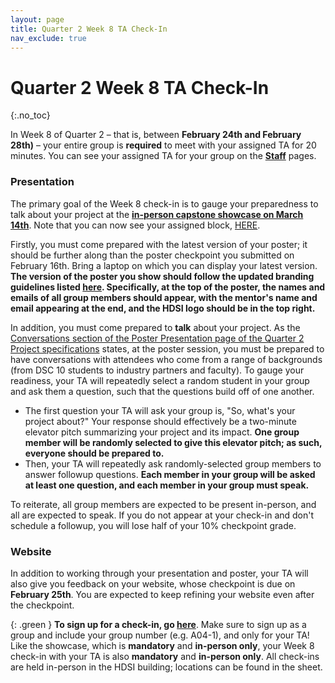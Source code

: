 ```yaml
---
layout: page
title: Quarter 2 Week 8 TA Check-In
nav_exclude: true
---
```


# Quarter 2 Week 8 TA Check-In
{:.no_toc}

In Week 8 of Quarter 2 – that is, between **February 24th and February 28th)** – your entire group is **required** to meet with your assigned TA for 20 minutes. You can see your assigned TA for your group on  the [**Staff**](https://dsc-capstone.org/2024-25/staff) pages.


### Presentation

The primary goal of the Week 8 check-in is to gauge your preparedness to talk about your project at the [**in-person capstone showcase on March 14th**](https://dsc-capstone.org/showcase-25/). Note that you can now see your assigned block, [HERE](https://dsc-capstone.org/showcase-25/).

Firstly, you must come prepared with the latest version of your poster; it should be further along than the poster checkpoint you submitted on February 16th. Bring a laptop on which you can display your latest version. **The version of the poster you show should follow the updated branding guidelines listed [here](https://dsc-capstone.org/2024-25/assignments/projects/q2/poster-presentation#branding). Specifically, at the top of the poster, the names and emails of all group members should appear, with the mentor's name and email appearing at the end, and the HDSI logo should be in the top right.**

In addition, you must come prepared to **talk** about your project. As the [Conversations section of the Poster Presentation page of the Quarter 2 Project specifications](https://dsc-capstone.org/2024-25/assignments/projects/q2/poster-presentation#conversations) states, at the poster session, you must be prepared to have conversations with attendees who come from a range of backgrounds (from DSC 10 students to industry partners and faculty). To gauge your readiness, your TA will repeatedly select a random student in your group and ask them a question, such that the questions build off of one another.
- The first question your TA will ask your group is, "So, what's your project about?" Your response should effectively be a two-minute elevator pitch summarizing your project and its impact. **One group member will be randomly selected to give this elevator pitch; as such, everyone should be prepared to.**
- Then, your TA will repeatedly ask randomly-selected group members to answer followup questions. **Each member in your group will be asked at least one question, and each member in your group must speak.**

To reiterate, all group members are expected to be present in-person, and all are expected to speak. If you do not appear at your check-in and don't schedule a followup, you will lose half of your 10% checkpoint grade.

### Website

In addition to working through your presentation and poster, your TA will also give you feedback on your website, whose checkpoint is due on **February 25th**. You are expected to keep refining your website even after the checkpoint.

{: .green }
**To sign up for a check-in, go [here]()**. Make sure to sign up as a group and include your group number (e.g. A04-1), and only for your TA!<br>Like the showcase, which is **mandatory** and **in-person only**, your Week 8 check-in with your TA is also **mandatory** and **in-person only**. All check-ins are held in-person in the HDSI building; locations can be found in the sheet.

<!-- https://docs.google.com/spreadsheets/d/1bKELdPBgv5vwq9DIxgBudE0_ITIUw-VIIke7FzPpOBU/edit#gid=0 -->
